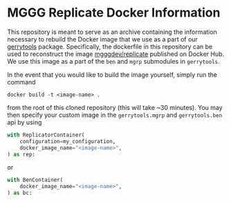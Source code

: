 # MGGG Replicate Docker Information

This repository is meant to serve as an archive containing the information necessary to
rebuild the Docker image that we use as a part of our [gerrytools](https://github.com/mggg/gerrytools)
package. Specifically, the dockerfile in this repository can be used to reconstruct the
image [mgggdev/replicate](https://hub.docker.com/repository/docker/mgggdev/replicate/general) 
published on Docker Hub. We use this image as a part of the `ben` and `mgrp` submodules
in `gerrytools`.

In the event that you would like to build the image yourself, simply run the command


```
docker build -t <image-name> .
```

from the root of this cloned repository (this will take ~30 minutes). You may then specify 
your custom image in the `gerrytools.mgrp` and `gerrytools.ben` api by using


```python 
with ReplicatorContainer(
    configuration=my_configuration,
    docker_image_name="<image-name>", 
) as rep:
```

or 

```python 
with BenContainer(
    docker_image_name="<image-name>", 
) as bc:
```

